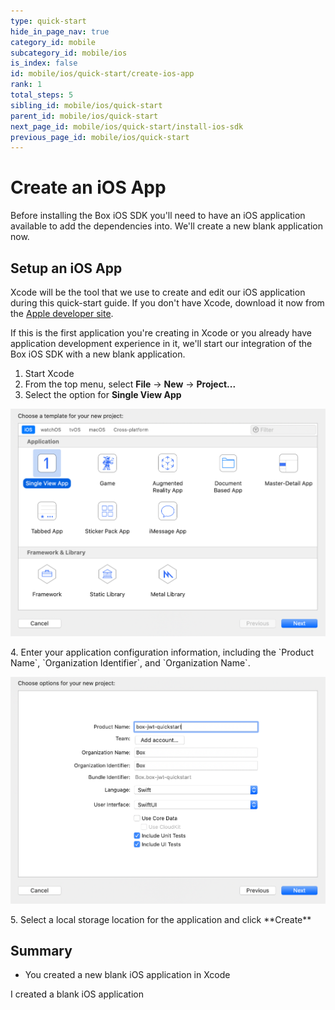 ```yaml
---
type: quick-start
hide_in_page_nav: true
category_id: mobile
subcategory_id: mobile/ios
is_index: false
id: mobile/ios/quick-start/create-ios-app
rank: 1
total_steps: 5
sibling_id: mobile/ios/quick-start
parent_id: mobile/ios/quick-start
next_page_id: mobile/ios/quick-start/install-ios-sdk
previous_page_id: mobile/ios/quick-start
---
```


# Create an iOS App

Before installing the Box iOS SDK you'll need to have an iOS application
available to add the dependencies into. We'll create a new blank application
now.

## Setup an iOS App

Xcode will be the tool that we use to create and edit our iOS application
during this quick-start guide. If you don't have Xcode, download it now from the
[Apple developer site](https://developer.apple.com/xcode/).

If this is the first application you're creating in Xcode or you already have
application development experience in it, we'll start our integration of the
Box iOS SDK with a new blank application.

1. Start Xcode
2. From the top menu, select **File** -> **New** -> **Project...**
3. Select the option for **Single View App**
<ImageFrame center>

![Select iOS application type](./create-app-type.png)

</ImageFrame>
4. Enter your application configuration information, including the
`Product Name`, `Organization Identifier`, and `Organization Name`.
<ImageFrame center>

![Configure iOS application](./create-app-config.png)

</ImageFrame>
5. Select a local storage location for the application and click **Create**

</Choice>

## Summary

* You created a new blank iOS application in Xcode

<Next>

I created a blank iOS application

</Next>
